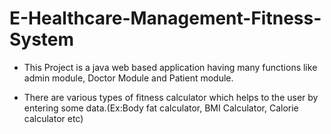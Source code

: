 # E-Healthcare-Management-Fitness-System
- This Project is a java web based application having many functions like admin module, Doctor Module and Patient module.

- There are various types of fitness calculator which helps to the user by entering some data.(Ex:Body fat calculator, BMI Calculator, Calorie calculator etc)
